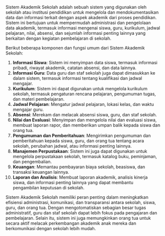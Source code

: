 Sistem Akademik Sekolah adalah sebuah sistem yang digunakan oleh sekolah atau institusi pendidikan untuk mengelola dan mendokumentasikan data dan informasi terkait dengan aspek akademik dari proses pendidikan. Sistem ini bertujuan untuk mempermudah administrasi dan pengelolaan data akademik, termasuk informasi mengenai siswa, guru, kurikulum, jadwal pelajaran, nilai, absensi, dan sejumlah informasi penting lainnya yang berkaitan dengan kegiatan pembelajaran di sekolah.

Berikut beberapa komponen dan fungsi umum dari Sistem Akademik Sekolah:

1. **Informasi Siswa**: Sistem ini menyimpan data siswa, termasuk informasi pribadi, riwayat akademik, catatan absensi, dan data lainnya.
2. **Informasi Guru**: Data guru dan staf sekolah juga dapat dimasukkan ke dalam sistem, termasuk informasi tentang kualifikasi dan jadwal mengajar.
3. **Kurikulum**: Sistem ini dapat digunakan untuk mengelola kurikulum sekolah, termasuk pengaturan rencana pelajaran, pengumuman tugas, dan materi pembelajaran.
4. **Jadwal Pelajaran**: Mengatur jadwal pelajaran, lokasi kelas, dan waktu mengajar guru.
5. **Absensi**: Merekam dan melacak absensi siswa, guru, dan staf sekolah.
6. **Nilai dan Evaluasi**: Menyimpan dan mengelola nilai dan evaluasi siswa, membuat laporan rapor, dan memberikan umpan balik kepada siswa dan orang tua.
7. **Pengumuman dan Pemberitahuan**: Mengirimkan pengumuman dan pemberitahuan kepada siswa, guru, dan orang tua tentang acara sekolah, perubahan jadwal, atau informasi penting lainnya.
8. **Manajemen Perpustakaan**: Sistem ini juga dapat digunakan untuk mengelola perpustakaan sekolah, termasuk katalog buku, peminjaman, dan pengembalian.
9. **Keuangan**: Memantau pembayaran biaya sekolah, beasiswa, dan transaksi keuangan lainnya.
10. **Laporan dan Analisis**: Membuat laporan akademik, analisis kinerja siswa, dan informasi penting lainnya yang dapat membantu pengambilan keputusan di sekolah.

Sistem Akademik Sekolah memiliki peran penting dalam meningkatkan efisiensi administrasi, komunikasi, dan transparansi antara sekolah, siswa, guru, dan orang tua. Dengan mengotomatiskan sebagian besar tugas administratif, guru dan staf sekolah dapat lebih fokus pada pengajaran dan pembelajaran. Selain itu, sistem ini juga memungkinkan orang tua untuk secara aktif melacak perkembangan akademik anak mereka dan berkomunikasi dengan sekolah lebih mudah.

